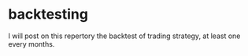 # backtesting
I will post on this repertory the backtest of trading strategy, at least one every months.

